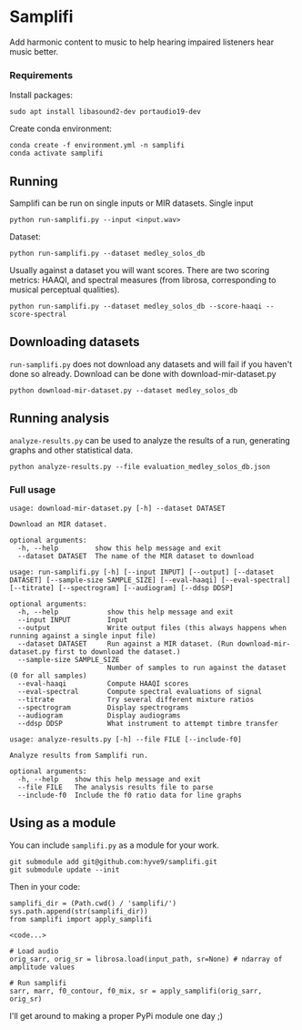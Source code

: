 # Samplifi

Add harmonic content to music to help hearing impaired listeners hear music better.

### Requirements

Install packages:

```
sudo apt install libasound2-dev portaudio19-dev
```

Create conda environment:

```
conda create -f environment.yml -n samplifi
conda activate samplifi
```

## Running

Samplifi can be run on single inputs or MIR datasets. Single input

```
python run-samplifi.py --input <input.wav>
```

Dataset:

```
python run-samplifi.py --dataset medley_solos_db
```

Usually against a dataset you will want scores. There are two scoring metrics: HAAQI, and spectral measures (from librosa, corresponding to musical perceptual qualities).

```
python run-samplifi.py --dataset medley_solos_db --score-haaqi --score-spectral
```

## Downloading datasets

`run-samplifi.py` does not download any datasets and will fail if you haven't done so already. Download can be done with download-mir-dataset.py
```
python download-mir-dataset.py --dataset medley_solos_db
```

## Running analysis

`analyze-results.py` can be used to analyze the results of a run, generating graphs and other statistical data. 

```
python analyze-results.py --file evaluation_medley_solos_db.json
```

### Full usage

```
usage: download-mir-dataset.py [-h] --dataset DATASET

Download an MIR dataset.

optional arguments:
  -h, --help         show this help message and exit
  --dataset DATASET  The name of the MIR dataset to download
```

```
usage: run-samplifi.py [-h] [--input INPUT] [--output] [--dataset DATASET] [--sample-size SAMPLE_SIZE] [--eval-haaqi] [--eval-spectral] [--titrate] [--spectrogram] [--audiogram] [--ddsp DDSP]

optional arguments:
  -h, --help            show this help message and exit
  --input INPUT         Input
  --output              Write output files (this always happens when running against a single input file)
  --dataset DATASET     Run against a MIR dataset. (Run download-mir-dataset.py first to download the dataset.)
  --sample-size SAMPLE_SIZE
                        Number of samples to run against the dataset (0 for all samples)
  --eval-haaqi          Compute HAAQI scores
  --eval-spectral       Compute spectral evaluations of signal
  --titrate             Try several different mixture ratios
  --spectrogram         Display spectrograms
  --audiogram           Display audiograms
  --ddsp DDSP           What instrument to attempt timbre transfer
```

```
usage: analyze-results.py [-h] --file FILE [--include-f0]

Analyze results from Samplifi run.

optional arguments:
  -h, --help    show this help message and exit
  --file FILE   The analysis results file to parse
  --include-f0  Include the f0 ratio data for line graphs
```

## Using as a module

You can include `samplifi.py` as a module for your work. 

```
git submodule add git@github.com:hyve9/samplifi.git
git submodule update --init
```

Then in your code:

```
samplifi_dir = (Path.cwd() / 'samplifi/')
sys.path.append(str(samplifi_dir))
from samplifi import apply_samplifi

<code...>

# Load audio
orig_sarr, orig_sr = librosa.load(input_path, sr=None) # ndarray of amplitude values

# Run samplifi
sarr, marr, f0_contour, f0_mix, sr = apply_samplifi(orig_sarr, orig_sr)

```

I'll get around to making a proper PyPi module one day ;)


